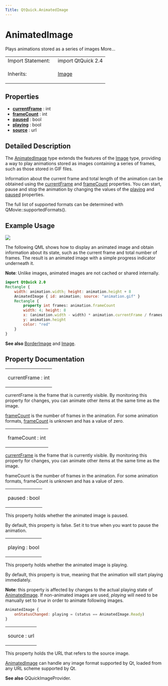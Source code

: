 ```yaml
---
Title: QtQuick.AnimatedImage
---
```

        
AnimatedImage
=============

<span class="subtitle"></span>
Plays animations stored as a series of images More...

<table>
<colgroup>
<col width="50%" />
<col width="50%" />
</colgroup>
<tbody>
<tr class="odd">
<td>Import Statement:</td>
<td>import QtQuick 2.4</td>
</tr>
<tr class="even">
<td>Inherits:</td>
<td><p><a href="QtQuick.Image.md">Image</a></p></td>
</tr>
</tbody>
</table>

<span id="properties"></span>
Properties
----------

-   ****[currentFrame](#currentFrame-prop)**** : int
-   ****[frameCount](#frameCount-prop)**** : int
-   ****[paused](#paused-prop)**** : bool
-   ****[playing](#playing-prop)**** : bool
-   ****[source](#source-prop)**** : url

<span id="details"></span>
Detailed Description
--------------------

The [AnimatedImage](index.html) type extends the features of the [Image](https://developer.ubuntu.comapps/qml/sdk-15.04/QtQuick.imageelements/#image) type, providing a way to play animations stored as images containing a series of frames, such as those stored in GIF files.

Information about the current frame and total length of the animation can be obtained using the [currentFrame](#currentFrame-prop) and [frameCount](#frameCount-prop) properties. You can start, pause and stop the animation by changing the values of the [playing](#playing-prop) and [paused](#paused-prop) properties.

The full list of supported formats can be determined with QMovie::supportedFormats().

<span id="example-usage"></span>
Example Usage
-------------

![](https://developer.ubuntu.com/static/devportal_uploaded/88840b48-2b7e-4398-80f5-4980353b7129-api/apps/qml/sdk-15.04/QtQuick.AnimatedImage/images/animatedimageitem.gif)

The following QML shows how to display an animated image and obtain information about its state, such as the current frame and total number of frames. The result is an animated image with a simple progress indicator underneath it.

**Note**: Unlike images, animated images are not cached or shared internally.

``` qml
import QtQuick 2.0
Rectangle {
    width: animation.width; height: animation.height + 8
    AnimatedImage { id: animation; source: "animation.gif" }
    Rectangle {
        property int frames: animation.frameCount
        width: 4; height: 8
        x: (animation.width - width) * animation.currentFrame / frames
        y: animation.height
        color: "red"
    }
}
```

**See also** [BorderImage](https://developer.ubuntu.comapps/qml/sdk-15.04/QtQuick.imageelements/#borderimage) and [Image](https://developer.ubuntu.comapps/qml/sdk-15.04/QtQuick.imageelements/#image).

Property Documentation
----------------------

<table>
<colgroup>
<col width="100%" />
</colgroup>
<tbody>
<tr class="odd">
<td><p><span id="currentFrame-prop"></span><span class="name">currentFrame</span> : <span class="type">int</span></p></td>
</tr>
</tbody>
</table>

currentFrame is the frame that is currently visible. By monitoring this property for changes, you can animate other items at the same time as the image.

[frameCount](#frameCount-prop) is the number of frames in the animation. For some animation formats, [frameCount](#frameCount-prop) is unknown and has a value of zero.

<table>
<colgroup>
<col width="100%" />
</colgroup>
<tbody>
<tr class="odd">
<td><p><span id="frameCount-prop"></span><span class="name">frameCount</span> : <span class="type">int</span></p></td>
</tr>
</tbody>
</table>

[currentFrame](#currentFrame-prop) is the frame that is currently visible. By monitoring this property for changes, you can animate other items at the same time as the image.

frameCount is the number of frames in the animation. For some animation formats, frameCount is unknown and has a value of zero.

<table>
<colgroup>
<col width="100%" />
</colgroup>
<tbody>
<tr class="odd">
<td><p><span id="paused-prop"></span><span class="name">paused</span> : <span class="type">bool</span></p></td>
</tr>
</tbody>
</table>

This property holds whether the animated image is paused.

By default, this property is false. Set it to true when you want to pause the animation.

<table>
<colgroup>
<col width="100%" />
</colgroup>
<tbody>
<tr class="odd">
<td><p><span id="playing-prop"></span><span class="name">playing</span> : <span class="type">bool</span></p></td>
</tr>
</tbody>
</table>

This property holds whether the animated image is playing.

By default, this property is true, meaning that the animation will start playing immediately.

**Note**: this property is affected by changes to the actual playing state of [AnimatedImage](index.html). If non-animated images are used, *playing* will need to be manually set to *true* in order to animate following images.

``` qml
AnimatedImage {
    onStatusChanged: playing = (status == AnimatedImage.Ready)
}
```

<table>
<colgroup>
<col width="100%" />
</colgroup>
<tbody>
<tr class="odd">
<td><p><span id="source-prop"></span><span class="name">source</span> : <span class="type">url</span></p></td>
</tr>
</tbody>
</table>

This property holds the URL that refers to the source image.

[AnimatedImage](index.html) can handle any image format supported by Qt, loaded from any URL scheme supported by Qt.

**See also** QQuickImageProvider.

